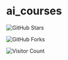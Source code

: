 # ai_courses


![GitHub Stars](https://img.shields.io/github/stars/aitechnav/ai_courses?style=social)

![GitHub Forks](https://img.shields.io/github/forks/aitechnav/ai_courses?style=social)

![Visitor Count](https://hits.seeyoufarm.com/api/count/incr/badge.svg?url=https%3A%2F%2Fgithub.com%2FAITECHNAV%2Fai_courses&count_bg=%2379C83D&title_bg=%23555555&icon=github.svg&icon_color=%23E7E7E7&title=Visitors&edge_flat=false)

